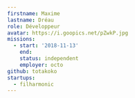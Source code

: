 ```yaml
---
firstname: Maxime
lastname: Dréau
role: Développeur
avatar: https://i.goopics.net/pZwkP.jpg
missions:
  - start: '2018-11-13'
    end:
    status: independent
    employer: octo
github: totakoko
startups:
  - filharmonic
---
```

